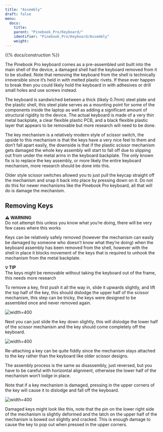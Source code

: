 ```yaml
---
title: "Assembly"
draft: false
menu:
  docs:
    title:
    parent: "Pinebook_Pro/Keyboard/"
    identifier: "Pinebook_Pro/Keyboard/Assembly"
    weight: 
---
```


{{% docs/construction %}}

The Pinebook Pro keyboard comes as a pre-assembled unit built into the main shell of the device, a damaged shell had the keyboard removed from it to be studied.
Note that removing the keyboard from the shell is technically irreversible since it’s held in with melted plastic rivets. If these ever happen to break then you could likely hold the keyboard in with adhesives or drill small holes and use screws instead.

The keyboard is sandwiched between a thick (likely 0.7mm) steel plate and the plastic shell, this steel plate serves as a mounting point for some of the components inside the laptop as well as adding a significant amount of structural rigidity to the device. The actual keyboard is made of a very thin metal backplate, a clear flexible plastic PCB, and a black flexible plastic layer that appears to be removable but more research will need to be done.

The key mechanism is a relatively modern style of scissor switch, the upside to this mechanism is that the keys have a very nice feel to them and don’t fall apart easily, the downside is that if the plastic scissor mechanism gets damaged the whole key assembly will start to fall off due to slipping out from under the metal arms in the keyboard backplate. The only known fix is to replace the key assembly, or more likely the entire keyboard mechanism, more research should be done into this.

Older style scissor switches allowed you to just pull the keycap straight off the mechanism and snap it back into place by pressing down on it. Do not do this for newer mechanisms like the Pinebook Pro keyboard, all that will do is damage the mechanism.

## Removing Keys

**⚠️ WARNING**\
Do not attempt this unless you know what you’re doing, there will be very few cases where this works

Keys can be relatively safely removed (however the mechanism can easily be damaged by someone who doesn’t know what they’re doing) when the keyboard assembly has been removed from the shell, however with the shell in place it blocks movement of the keys that is required to unhook the mechanism from the metal backplate.

**💡 TIP**\
The keys might be removable without taking the keyboard out of the frame, this needs more research

To remove a key, first push it all the way in, slide it upwards slightly, and lift the top half of the key, this should dislodge the upper half of the scissor mechanism, this step can be tricky, the keys were designed to be assembled once and never removed again.

![width=400](/documentation/images/pinebookpro_keyboard_key-half-removed.jpg)

Next you can just slide the key down slightly, this will dislodge the lower half of the scissor mechanism and the key should come completely off the keyboard.

![width=400](/documentation/images/pinebookpro_keyboard_key-removed.jpg)

Re-attaching a key can be quite fiddly since the mechanism stays attached to the key rather than the keyboard like older scissor designs.

The assembly process is the same as disassembly, just reversed, but you have to be careful with horizontal alignment, otherwise the lower half of the mechanism won’t lodge in place.

Note that if a key mechanism is damaged, pressing in the upper corners of the key will cause it to dislodge and fall off the keyboard.

![width=400](/documentation/images/pinebookpro_keyboard_key.jpg)

Damaged keys might look like this, note that the pin on the lower right side of the mechanism is slightly deformed and the latch on the upper half of the mechanism is bowed out slightly and cracked.
This is enough damage to cause the key to pop out when pressed in the upper corners.
